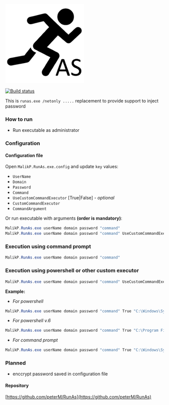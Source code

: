 ![](res/RunAsLogoSmaller.png)


[![Build status](https://dev.azure.com/MalikP/RunAs/_apis/build/status/RunAs)](https://dev.azure.com/MalikP/RunAs/_build/latest?definitionId=7)

This is `runas.exe /netonly .....` replacement to provide support to inject password

### How to run
- Run executable as administrator

### Configuration

#### Configuration file
Open `MalikP.RunAs.exe.config` and update `key` values:
- `UserName`
- `Domain`
- `Password`
- `Command`
- `UseCustomCommandExecutor` [True|False] - _optional_
- `CustomCommandExecutor`
- `CommandArgument`

Or run executable with arguments **(order is mandatory)**:

```powershell
MalikP.RunAs.exe userName domain password "command"
MalikP.RunAs.exe userName domain password "command" UseCustomCommandExecutor CustomCommandExecutor CommandArgument
```

### Execution using command prompt

```powershell
MalikP.RunAs.exe userName domain password "command"
```

### Execution using powershell or other custom executor
```powershell
MalikP.RunAs.exe userName domain password "command" UseCustomCommandExecutor CustomCommandExecutor CommandArgument
```

**Example:**

- _For powershell_
```powershell
MalikP.RunAs.exe userName domain password "command" True "C:\Windows\System32\WindowsPowerShell\v1.0\powershell.exe" "-command"
```

- _For powershell v.6_
```powershell
MalikP.RunAs.exe userName domain password "command" True "C:\Program Files\PowerShell\6\pwsh.exe" "-command"
```

- _For command prompt_
```powershell
MalikP.RunAs.exe userName domain password "command" True "C:\Windows\System32cmd.exe" "/c"
```

### Planned

- enccrypt password saved in configuration file

#### Repository

[https://github.com/peterM/RunAs](https://github.com/peterM/RunAs)